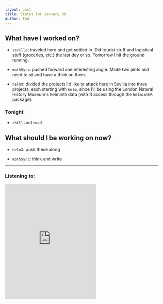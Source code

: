 ```yaml
---
layout: post 
title: Status for January 30 
author: Tad
---
```


## What have I worked on?

* `sevilla`: traveled here and get settled in. Did tourist stuff and logistical stuff (groceries, etc.) the last day or so. Tomorrow I hit the ground running. 

* `mothSync`: pushed forward one interesting angle. Made two plots and need to sit and have a think on them. 

* `helmX`: divided the projects I'd like to attack here in Sevilla into three projects, each starting with `helm`, since I'll be using the London Natural History Museum's helminth data (with R access through the `helminthR` package).






### Tonight

* `chill` and `read`




## What should I be working on now?

* `helmX`: push these along

* `mothSync`: think and write






--- 

### Listening to:

<iframe src="https://open.spotify.com/embed/track/3mCu7ZCy4Rifod1iUmcylp" width="300" height="380" frameborder="0" allowtransparency="true" allow="encrypted-media"></iframe>

<i class='fa fa-code' style='color:pink'></i>
